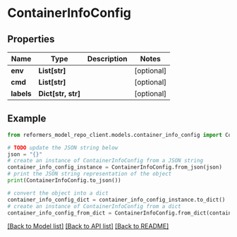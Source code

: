 # ContainerInfoConfig


## Properties

Name | Type | Description | Notes
------------ | ------------- | ------------- | -------------
**env** | **List[str]** |  | [optional] 
**cmd** | **List[str]** |  | [optional] 
**labels** | **Dict[str, str]** |  | [optional] 

## Example

```python
from reformers_model_repo_client.models.container_info_config import ContainerInfoConfig

# TODO update the JSON string below
json = "{}"
# create an instance of ContainerInfoConfig from a JSON string
container_info_config_instance = ContainerInfoConfig.from_json(json)
# print the JSON string representation of the object
print(ContainerInfoConfig.to_json())

# convert the object into a dict
container_info_config_dict = container_info_config_instance.to_dict()
# create an instance of ContainerInfoConfig from a dict
container_info_config_from_dict = ContainerInfoConfig.from_dict(container_info_config_dict)
```
[[Back to Model list]](../README.md#documentation-for-models) [[Back to API list]](../README.md#documentation-for-api-endpoints) [[Back to README]](../README.md)


